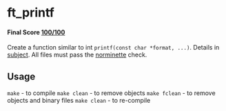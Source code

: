 # ft_printf
 #### Final Score [100/100](https://github.com/ldusty/ft_printf/blob/main/pass.png)
 Create a function similar to int ```printf(const char *format, ...)```.
 Details in [subject](https://github.com/ldusty/ft_printf/blob/main/en.subject.pdf).
 All files must pass the [norminette](https://github.com/42School/norminette) check.
 ## Usage
 ```make```         - to compile
 ```make clean```   - to remove objects
 ```make fclean```  - to remove objects and binary files
 ```make clean```   - to re-compile